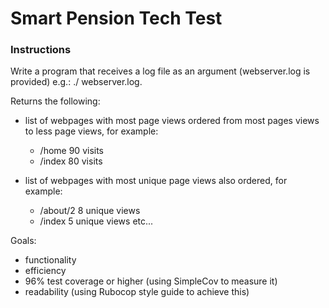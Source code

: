 # Smart Pension Tech Test
### Instructions

Write a program that receives a log file as an argument (webserver.log is provided) e.g.: ./<parse> webserver.log.

Returns the following:
- list of webpages with most page views ordered from most pages views to less page views, for example:
  * /home 90 visits
  * /index 80 visits

- list of webpages with most unique page views also ordered, for example:
  * /about/2 8 unique views
  * /index 5 unique views etc...

Goals:
- functionality
- efficiency
- 96% test coverage or higher (using SimpleCov to measure it)
- readability (using Rubocop style guide to achieve this)
